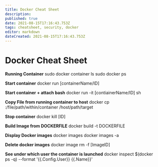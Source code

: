 ```yaml
---
title: Docker Cheat Sheet
description: 
published: true
date: 2021-08-15T17:16:43.753Z
tags: cheatsheet, security, docker
editor: markdown
dateCreated: 2021-08-15T17:16:43.753Z
---
```


# Docker Cheat Sheet
**Running Container**
sudo docker container ls
sudo docker ps

**Start container**
docker run [containerName/ID]

**Start container + attach bash**
docker run -it [contiainerName/ID] sh

**Copy File from running container to host**
docker cp <containerId>:/file/path/within/container /host/path/target

**Stop container**
docker kill [ID]

**Build Image from DOCKERFILE**
docker build -t DOCKERFILE

**Display Docker images**
docker images
docker images -a

**Delete docker images**
docker image rm -f [ImageID]

**See under which user the container is launched**
docker inspect $(docker ps -q) --format '{{.Config.User}} {{.Name}}'
